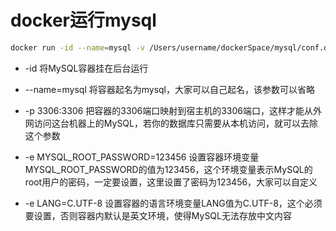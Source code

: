# docker运行mysql

```bash
docker run -id --name=mysql -v /Users/username/dockerSpace/mysql/conf.d:/etc/mysql/conf.d -v /Users/username/dockerSpace/mysql/logs:/logs -v /Users/username/dockerSpace/mysql/data:/var/lib/mysql -p 3306:3306 -e MYSQL_ROOT_PASSWORD=666666 -e LANG=C.UTF-8 mysql
```

* -id 将MySQL容器挂在后台运行

* --name=mysql 将容器起名为mysql，大家可以自己起名，该参数可以省略
* -p 3306:3306 把容器的3306端口映射到宿主机的3306端口，这样才能从外网访问这台机器上的MySQL，若你的数据库只需要从本机访问，就可以去除这个参数
* -e MYSQL_ROOT_PASSWORD=123456 设置容器环境变量MYSQL_ROOT_PASSWORD的值为123456，这个环境变量表示MySQL的root用户的密码，一定要设置，这里设置了密码为123456，大家可以自定义
* -e LANG=C.UTF-8 设置容器的语言环境变量LANG值为C.UTF-8，这个必须要设置，否则容器内默认是英文环境，使得MySQL无法存放中文内容
